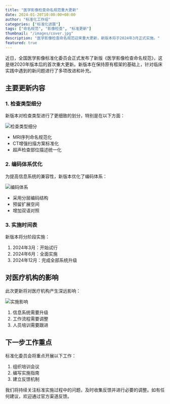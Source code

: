 ```yaml
---
title: "医学影像检查命名规范重大更新"
date: 2024-01-20T10:00:00+08:00
author: "标准化工作组"
categories: ["标准化进展"]
tags: ["命名规范", "影像检查", "标准更新"]
thumbnail: "/images/cover.jpg"
description: "医学影像检查命名规范迎来重大更新，新版本将于2024年3月正式实施。"
featured: true
---
```


近日，全国医学影像标准化委员会正式发布了新版《医学影像检查命名规范》，这是继2020年版本后的首次重大更新。新版本在保持原有框架的基础上，针对临床实践中遇到的新问题进行了多项改进和补充。

## 主要更新内容

### 1. 检查类型细分

新版本对检查类型进行了更细致的划分，特别是在以下方面：

![检查类型细分](/images/types.jpg)

- MRI序列命名规范化
- CT增强扫描方案标准化
- 超声检查部位描述统一化

### 2. 编码体系优化

为提高信息系统的兼容性，新版本优化了编码体系：

![编码体系](/images/coding-system.jpg)

- 采用分层编码结构
- 预留扩展空间
- 增加双语对照

### 3. 实施时间表

新版本将分阶段实施：

1. 2024年3月：开始试行
2. 2024年6月：全面实施
3. 2024年12月：完成全部系统升级

## 对医疗机构的影响

此次更新将对医疗机构产生深远影响：

![实施影响](/images/impact.jpg)

1. 信息系统需要升级
2. 工作流程需要调整
3. 人员培训需要跟进

## 下一步工作重点

标准化委员会将重点开展以下工作：

1. 组织培训会议
2. 编写实施指南
3. 建立反馈机制

我们将持续关注标准实施过程中的问题，及时收集反馈并进行必要的调整。如有任何建议，欢迎通过官方渠道反馈。
